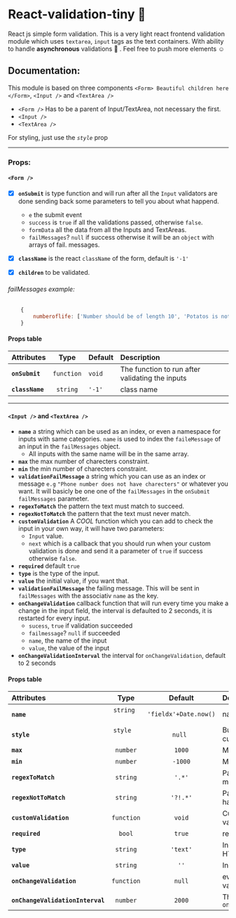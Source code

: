 # React-validation-tiny :passport_control:
React js simple form validation. This is a very light react frontend validation module which uses
`textarea`, `input` tags as the text containers. With ability to handle **asynchronous** validations :twisted_rightwards_arrows: . Feel free to push more elements :relaxed:


## Documentation:
This module is based on three components `<Form> Beautiful children here </Form>`, `<Input />` and `<TextArea />`  

* `<Form />` Has to be a parent of Input/TextArea, not necessary the first.
* `<Input />`
* `<TextArea />`

For styling, just use the *`style`* prop
___

### Props:

#### `<Form />`

- [x]  **`onSubmit`** is type function and will run after all the `Input` validators are done sending back some parameters to tell you about what happend.  
  	* `e` the submit event
  	* `success` is `true` if all the validations passed, otherwise `false`.
  	* `formData` all the data from all the Inputs and TextAreas.
  	* `failMessages`? `null` if success otherwise it will be an `object`  with arrays of fail. messages.
- [x]  **`className`** is the react `className` of the form, default is `'-1'`
- [x]  **`children`** to be validated.


###### failMessages example:
```javascript
	{
		numberoflife: ['Number should be of length 10', 'Potatos is not a number'],
	}
```


#### Props table

| Attributes            | Type          | Default     | Description |
| :---------            | :--:          | :-----      | :----------- |
| **`onSubmit`**              | `function`    | `void`      | The function to run after validating the inputs|
| **`className`**      			  | `string`      | `'-1'`   	  | class name	|

___
  

#### `<Input />` and `<TextArea />`

* **`name`** a string which can be used as an index, or even a namespace for inputs with same categories. `name` is used to index the `faileMessage` of an input in the `failMessages` object.
	* All inputs with the same name will be in the same array.
* **`max`** the max number of charecters constraint. 
* **`min`** the min number of charecters constraint.
* **`validationFailMessage`** a string which you can use as an index or message `e.g` `"Phone number does not have charecters"` or whatever you want. It will basicly be one one of the `failMessages` in the `onSubmit`  `failMessages` parameter.
* **`regexToMatch`** the pattern the text must match to succeed.
* **`regexNotToMatch`** the pattern that the text must never match.
* **`customValidation`** A *COOL* function which you can add to check the input in your own way, it will have two parameters:  
  	* `Input` value.
  	* `next` which is a callback that you should run when your custom validation is done and send it a parameter of `true` if success otherwise `false`. 
* **`required`** default `true`
* **`type`** is the type of the input.
* **`value`** the initial value, if you want that.
* **`validationFailMessage`** the failing message. This will be sent in `failMessages` with the associativ `name` as the key.
* **`onChangeValidation`** callback function that will run every time you make a change in the input field, the interval is defaulted to 2 seconds, it is restarted for every input.
  	* `sucess`, `true` if validation succeeded
  	* `failmessage`? `null` if succeeded
  	* `name`, the name of the input
  	* `value`, the value of the input
* **`onChangeValidationInterval`** the interval for `onChangeValidation`, default to 2 seconds


#### Props table

| Attributes            			| Type          | Default     | Description |
| :---------            			| :--:          | :-----:     | :----------- |
| **`name`**                  | `string`      | `'fieldx'+Date.now()`      | name of the field |
| **`style`**                 | `style`       | `null`      | Button container custom styles   |
| **`max`**            				| `number`      | `1000`      | Maximum length								   |
| **`min`**                		| `number`      | `-1000`     | Minimum length								   |
| **`regexToMatch`**          | `string`      | `'.*'`      | Pattern should be matched 			 |
| **`regexNotToMatch`**       | `string`      | `'?!.*'`      | Pattern should not have a match  |
| **`customValidation`**      | `function`    | `void`      | Custom async validation 				 |
| **`required`**              | `bool`        | `true`      | required HTML5									 |
| **`type`**      						| `string`      | `'text'`  		| Input type in HTML5  				  	 |
| **`value`**     						| `string`      | `''`   			| Initial value										 |
| **`onChangeValidation`**    | `function`    | `null`      | every change validation callback |
| **`onChangeValidationInterval`** | `number` | `2000`      | The interval for `onChangeValidation` |


